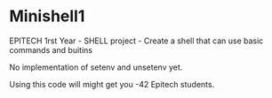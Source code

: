 # Minishell1
EPITECH 1rst Year - SHELL project - Create a shell that can use basic commands and buitins

No implementation of setenv and unsetenv yet.




Using this code will might get you -42 Epitech students.
